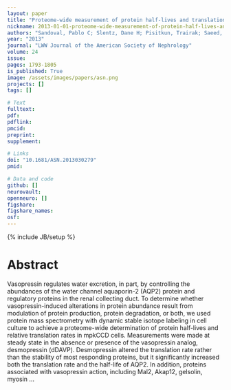 ```yaml
---
layout: paper
title: "Proteome-wide measurement of protein half-lives and translation rates in vasopressin-sensitive collecting duct cells"
nickname: 2013-01-01-proteome-wide-measurement-of-protein-half-lives-and-translation-rates-in-vasopressin-sensitive-collecting-duct-cells
authors: "Sandoval, Pablo C; Slentz, Dane H; Pisitkun, Trairak; Saeed, Fahad; Hoffert, Jason D; Knepper, Mark A; "
year: "2013"
journal: "LWW Journal of the American Society of Nephrology"
volume: 24
issue:
pages: 1793-1805
is_published: True
image: /assets/images/papers/asn.png
projects: []
tags: []

# Text
fulltext:
pdf:
pdflink:
pmcid:
preprint: 
supplement:

# Links
doi: "10.1681/ASN.2013030279"
pmid:

# Data and code
github: []
neurovault:
openneuro: []
figshare:
figshare_names:
osf:
---
```

{% include JB/setup %}

# Abstract

Vasopressin regulates water excretion, in part, by controlling the abundances of the water channel aquaporin-2 (AQP2) protein and regulatory proteins in the renal collecting duct. To determine whether vasopressin-induced alterations in protein abundance result from modulation of protein production, protein degradation, or both, we used protein mass spectrometry with dynamic stable isotope labeling in cell culture to achieve a proteome-wide determination of protein half-lives and relative translation rates in mpkCCD cells. Measurements were made at steady state in the absence or presence of the vasopressin analog, desmopressin (dDAVP). Desmopressin altered the translation rate rather than the stability of most responding proteins, but it significantly increased both the translation rate and the half-life of AQP2. In addition, proteins associated with vasopressin action, including Mal2, Akap12, gelsolin, myosin …
